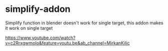 # simplify-addon
Simplify function in blender doesn't work for single target, this addon makes it work on single target

https://www.youtube.com/watch?v=c2RrxgwmoIo&feature=youtu.be&ab_channel=MirkanKilic

